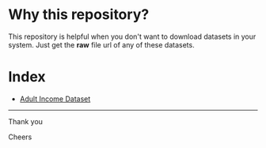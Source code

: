 # Why this repository?

This repository is helpful when you don't want to download datasets in your system.
Just get the **raw** file url of any of these datasets.

# Index
- [Adult Income Dataset](./adult-income.csv)

---

Thank you

Cheers